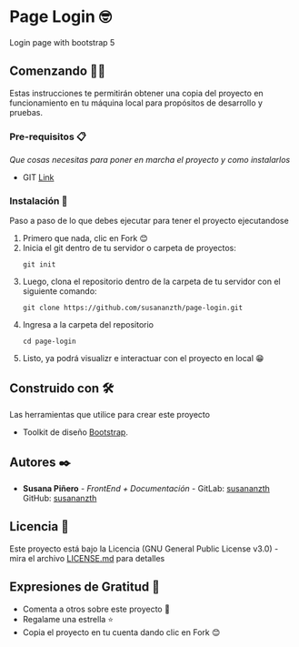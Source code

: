 # Page Login 🤓
Login page with bootstrap 5

## Comenzando 💪🚀
Estas instrucciones te permitirán obtener una copia del proyecto en funcionamiento en tu máquina local para propósitos de desarrollo y pruebas.

### Pre-requisitos 📋
_Que cosas necesitas para poner en marcha el proyecto y como instalarlos_

* GIT [Link](https://git-scm.com/downloads)

### Instalación 🔧
Paso a paso de lo que debes ejecutar para tener el proyecto ejecutandose

 1. Primero que nada, clic en Fork 😊
 2. Inicia el git dentro de tu servidor o carpeta de proyectos:
    ```
    git init
    ```
 3. Luego, clona el repositorio dentro de la carpeta de tu servidor con el siguiente comando:
    ```
    git clone https://github.com/susananzth/page-login.git
    ```
 4. Ingresa a la carpeta del repositorio
    ```
    cd page-login
    ```
 5. Listo, ya podrá visualizr e interactuar con el proyecto en local  😁

## Construido con 🛠️

Las herramientas que utilice para crear este proyecto
* Toolkit de diseño [Bootstrap](https://getbootstrap.com/docs/5.0/getting-started/introduction/).

## Autores ✒️

* **Susana Piñero** - *FrontEnd + Documentación* - GitLab: [susananzth](https://gitlab.com/susananzth) GitHub: [susananzth](https://github.com/susananzth)

## Licencia 📄

Este proyecto está bajo la Licencia (GNU General Public License v3.0) - mira el archivo [LICENSE.md](https://github.com/susananzth/page-login/blob/main/LICENSE) para detalles

## Expresiones de Gratitud 🎁

* Comenta a otros sobre este proyecto 📢
* Regalame una estrella ⭐
* Copia el proyecto en tu cuenta dando clic en Fork 😊
